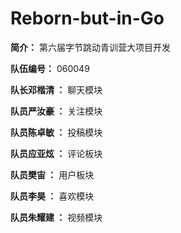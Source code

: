 # Reborn-but-in-Go

**简介：** 第六届字节跳动青训营大项目开发

**队伍编号：** 060049

**队长邓楷清 ：**  聊天模块

**队员严汝豪 ：**  关注模块

**队员陈卓敏 ：**  投稿模块

**队员应亚炫 ：**  评论板块

**队员樊宙   ：**  用户板块

**队员李昊 ：**  喜欢模块    

**队员朱耀建 ：**  视频模块
